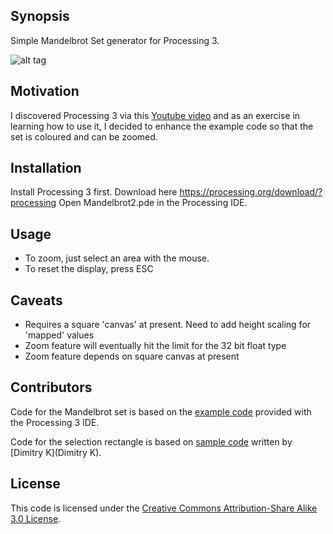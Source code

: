 ## Synopsis

Simple Mandelbrot Set generator for Processing 3.

![alt tag](https://github.com/antibaddy/Mandelbrot2/blob/master/screenshot.png)

## Motivation

I discovered Processing 3 via this [Youtube video](https://www.youtube.com/watch?v=fAsaSkmbF5s) and as an exercise in learning how to use it, I decided to enhance the example code so that the set is coloured and can be zoomed.

## Installation

Install Processing 3 first. Download here https://processing.org/download/?processing
Open Mandelbrot2.pde in the Processing IDE.


## Usage

- To zoom, just select an area with the mouse.
- To reset the display, press ESC


## Caveats

- Requires a square 'canvas' at present. Need to add height scaling for 'mapped' values
- Zoom feature will eventually hit the limit for the 32 bit float type
- Zoom feature depends on square canvas at present


## Contributors

Code for the Mandelbrot set is based on the [example code](https://processing.org/examples/mandelbrot.html) provided with the Processing 3 IDE.

Code for the selection rectangle is based on [sample code](http://studio.sketchpad.cc/sp/pad/view/RgPVoxbKp3/rev.1253.html) written by [Dimitry K](Dimitry K).

## License

This code is licensed under the [Creative Commons Attribution-Share Alike 3.0 License](http://creativecommons.org/licenses/by-sa/3.0/).
